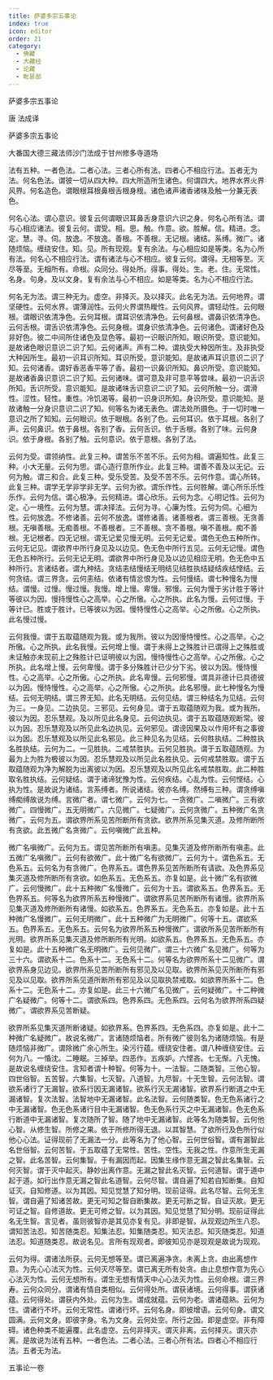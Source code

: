```yaml
---
title: 萨婆多宗五事论
index: true
icon: editor
order: 21
category:
  - 佛藏
  - 大藏经
  - 论藏
  - 毗昙部
---
```


  萨婆多宗五事论  

唐 法成译  

萨婆多宗五事论  

大番国大德三藏法师沙门法成于甘州修多寺道场  

法有五种。一者色法。二者心法。三者心所有法。四者心不相应行法。五者无为法。何名色法。谓彼一切从四大种。四大所造所生诸色。何谓四大。地界水界火界风界。何名造色。谓眼根耳根鼻根舌根身根。诸色诸声诸香诸味及触一分兼无表色。  

何名心法。谓心意识。彼复云何谓眼识耳鼻舌身意识六识之身。何名心所有法。谓与心相应诸法。彼复云何。谓受。相。思。触。作意。欲。胜解。信。精进。念。定。慧。寻。伺。放逸。不放逸。善根。不善根。无记根。诸结。系缚。微广。诸随烦恼。缠绕安住。知。见。所有现观。复有余法。与心相应如是等类。名为心所有法。何名心不相应行法。谓有诸法与心不相应。彼复云何。谓得。无相等至。灭尽等至。无相所有。命根。众同分。得处所。得事。得处。生。老。住。无常性。名身。句身。及以文身。复有余法与心不相应。如是等类。名为心不相应行法。  

何名无为法。谓三种无为。虚空。非择灭。及以择灭。此名无为法。云何地界。谓坚硬性。云何水界。谓薄润性。云何火界谓热瞹性。云何风界。谓轻动性。云何眼根。谓眼识依清净色。云何耳根。谓耳识依清净色。云何鼻根。谓鼻识依清净色。云何舌根。谓舌识依清净色。云何身根。谓身识依清净色。云何诸色。谓诸好色及非好色。彼二中间所住诸色及显色等。最初一识眼识所知。眼识所受。意识能知。是故诸色眼识意识二识了知。云何诸声。声有二种。谓执受大种因所生。及非执受大种因所生。最初一识耳识所知。耳识所受。意识能知。是故诸声耳识意识二识了知。云何诸香。谓好香恶香平等了香。最初一识鼻识所知。鼻识所受。意识能知。是故诸香鼻识意识二识了知。云何诸味。谓可意及非可意平等尝味。最初一识舌识所知。舌识所受。意识能知。是故诸味舌识意识二识了知。云何所触一分。谓滑性。涩性。轻性。重性。冷饥渴等。最初一识身识所知。身识所受。意识能知。是故诸触一分身识意识二识了知。何等名为诸无表色。谓法处所摄色。于一切时唯一意识之所了知知。云何眼识。依于眼根。各别了色。云何耳识。依于耳根。各别了声。云何鼻识。依于鼻根。各别了香。云何舌识。依于舌根。各别了味。云何身识。依于身根。各别了触。云何意识。依于意根。各别了法。  

云何为受。谓领纳性。此复三种。谓苦乐不苦不乐。云何为相。谓遍知性。此复三种。小大无量。云何为思。谓心造行意所作业。此复三种。谓善不善及以无记。云何为触。谓三和合。此复三种。受乐受苦。及受不苦不乐。云何作意。谓心所转。此复三种。谓学无学非学非无学。云何为欲。谓乐作性。云何胜解。谓心所乐乐性乐作。云何为信。谓心极净。云何精进。谓心欣乐。云何为念。心明记性。云何为定。心一境性。云何为慧。谓决择法。云何为寻。心廉为性。云何为伺。心细为性。云何放逸。不修诸善。云何不放逸。谓修诸善。诸善根者。谓三善根。无贪善根。无嗔善根。无痴善根。不善根者。三不善根。贪不善根。嗔不善根。痴不善根。无记根者。四无记根。谓无记爱见慢无明。云何无记爱。谓色无色五种所作。云何无记见。谓欲界中所行身见及以边见。色无色中所行五见。云何无记慢。谓色无色五种所行。云何无记无明。谓欲界中所行身见及以边见相应无明。色无色中五种所行。言诸结者。谓九种结。贪结恚结慢结无明结见结胜执结疑结疾结悭结。云何贪结。谓三界贪。云何恚结。依诸有情忿恨为性。云何慢结。谓七种慢名为慢结。谓慢。过慢。慢过慢。我慢。增上慢。卑慢。邪慢。云何为慢于劣计胜于等计等彼以为因。慢持慢性心之高举。心之所慠。心之所执。此名为慢。云何过慢。于等计已。胜或于胜计。已等彼以为因。慢特慢性心之高举。心之所傲。心之所执。此名慢过慢。  

云何我慢。谓于五取蕴随观为我。或为我所。彼以为因慢恃慢性。心之高举。心之所慠。心之所执。此名我慢。云何增上慢。谓于未得上之殊胜计已谓得上之殊胜或未证触亦未现前上之殊胜计已证明彼以为因。慢恃慢性心之高举。心之所傲。心之所执。此名增上慢。云何卑慢。谓于多分殊胜计已少分下劣。彼以为因。慢恃慢性。心之高举。心之所傲。心之所执。此名卑慢。云何邪慢。谓具非德计已具德彼以为因。慢恃慢性。心之高举。心之所慠。心之所执。此名邪慢。此七种慢名为慢结。云何无明结。谓三界无知。此名无明结。云何见结。谓三种结名为见结。云何为三。一身见。二边执见。三邪见。云何身见。谓于五取蕴随观为我。或为我所。彼以为因。忍乐慧观。及以所见此名身见。云何边执见。谓于五取蕴随观断常。彼以为因。忍乐慧观及以所见此名边执见。云何邪见。谓谤因果及以作用坏有之事彼以为因。忍乐慧观及以所见此名邪见。此三种见名为见结。云何胜执结。二种胜执名胜执结。云何为二。一见胜执。二戒禁胜执。云何见胜执。谓于五取蕴随观。为最为上为胜为极彼以为因。忍乐慧观及以所见此名胜执见。云何戒禁胜取。谓于五取蕴随观为净为解脱为出离彼以为因。忍乐慧观及以所见此名戒禁胜取。此二种胜取名胜执结。云何疑结。谓于诸谛犹豫为性。云何疾结。心乱为性。云何悭结。心执为性。是故说为诸结。言系缚者。所说诸结。彼亦名缚。然缚有三种。谓贪缚嗔缚痴缚故说为缚。言微广者。谓七微广。云何为七。一贪微广。二嗔微广。三有欲微广。四慢微广。五无明微广。六见微广。七疑微广。云何贪微广。五种微广名贪微广。云何为五。谓欲界所系见苦所断所有贪欲。欲界所系见集灭道。及修所断所有贪欲。此五微广名贪微广。云何嗔微广此五种。  

微广名嗔微广。云何为五。谓见苦所断所有嗔恚。见集灭道及修所断所有嗔恚。此五微广名嗔微广。云何有欲微广。此十微广名有欲微广。云何为十。谓色系五。无色系五。云何名为有贪微广。色界系五。谓色界系见苦所断所有请欲。及色界系见集灭道及修所断所有贪欲。如色系五。无色系五。亦复如是。此十微广名有欲微广。云何慢微广。此十五种微广名慢微广。云何为十五。谓欲系五。色界系五。无色界系五。何等名为欲界所系五种慢微广。谓欲界系见苦所断所有诸慢。欲界所系见集灭道及修所断所有诸慢。如欲系五。色界系五。无色系五。亦复如是。此十五种微广名慢微广。云何无明微广。此十五种微广为无明微广。何等十五。谓欲系五。色界系五。无色系五。云何名为欲界所系五种慢微广。谓欲所系见苦所断所有光明。欲界所系见集灭道及修所断所有光明。如欲系五。色界系五。无色系五。亦复如是。此十五种微广名无明微广。云何见微广。谓三十六微广名见微广。何等为三十六。谓欲系十二。色系十二。无色系十二。何等名为欲界所系十二见微广。谓欲界系身见边见。欲界所系见苦所断所有邪见及以见取。欲界所系见灭所断所有邪见及以见取。欲界所系见道所断所有邪见及以见取执禁戒取。如欲界所系十二。色系十二。无色系十二。亦复如是。此三十六微广名见微广。云何疑微广。十二种微广名疑微广。何等十二。谓欲系四。色界系四。无色系四。云何名为欲界所系四疑微广。谓欲界系见苦断疑。  

欲界所系见集灭道所断诸疑。如欲界系。色界系四。无色系四。亦复如是。此十二种微广名疑微广。故说名微广。言诸随烦恼者。所有微广彼则名为诸随烦恼。有是随烦恼非微广。谓除微广余心所生。染污行蕴。缠绕安住者。谓八种缠绕安住。云何为八。一惛沈。二睡眠。三掉举。四恶作。五疾妒。六悭吝。七无惭。八无愧。是故说名缠绕安住。言知者谓十种智。何等为十。一法智。二随类智。三他心智。四世俗智。五苦智。六集智。七灭智。八道智。九尽智。十无生智。云何法智。谓欲系诸行了无漏智。欲系行因无漏诸智。欲系行灭无漏诸智。欲界系行断道之中无漏诸智。复次法智。法智地中无漏诸智。此名法智。云何随类智。色无色系诸行之中无漏诸智。色无色系诸行目中无漏诸智。色无色系行灭之中无漏诸智。色无色系行断道中无漏诸智。复次随所了智。随了地中无漏诸智。此等名为随类智。云何他心智。从修生智。所修之果。依于所修所得无退。以其智慧。了欲所行及色所行似他心心法。证得现前了无漏法一分。此等名为了他心智。云何世俗智。谓有漏智此名世俗智。云何苦智。于五取蕴了无常性。苦性。空性。无我之性。作意所生无漏之智。此名苦智。云何集智。于有漏因而起。因集生缘作意无漏之智此名集智。云何灭智。谓于灭中起灭。静妙出离作意。无漏之智此名灭智。云何道智。谓于道中起于道。如行出作意无漏之智此名道智。云何尽智。谓自遍了知若自知断集。自知证灭。自知修道。以为其因。知见觉慧了知分明。现前证得。此名尽智。云何无生智。谓自遍了知诸苦故。更无可知之智自断集故。更无可断之智。自证灭故。更无可证之智。自修道故。更无可修之智。以为其因。知见觉慧了知分明。现前证得此名无生智。言见者。虽则彼智亦是其见亦复有见。非即是智。从现观边所生八忍。谓知苦法忍。知苦随类忍。知集法忍。知集随类忍。知灭法忍。知灭随类忍。知道法忍。知道随类忍。故说名见。言所有现观者。即彼知见亦是现观是故说为现观。  

云何为得。谓诸法所获。云何无想等至。谓已离遍净贪。未离上贪。由出离想作意。为先心心法灭为性。云何灭尽等至。谓已离无所有处贪。由止息想作意为先心心法灭为性。云何无想所有。谓生无想有情天中心心法灭为性。云何命根。谓三界寿。云何众同分。谓诸有情自类相似。云何得处所。谓获诸境。云何得事。谓获诸蕴。云何得处。谓获内外处。云何为生。谓成就蕴。云何为老。谓诸蕴熟。云何为住。谓诸行不坏。云何无常性。谓诸行坏。云何名身。即彼增语。云何句身。谓文圆满。云何文身。即彼字身。名为文身。云何处空。所行之因。即是虚空。非有障碍。诸色种类不能遍覆。此名虚空。云何非择灭。谓灭非离。云何择灭。谓灭亦离。是故说为法有五种。一者色法。二者心法。三者心所有法。四者心不相应行法。五者无为法。  

五事论一卷  
